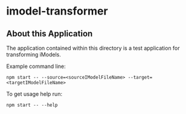 # imodel-transformer

## About this Application

The application contained within this directory is a test application for transforming iModels.

Example command line:

`npm start -- --source=<sourceIModelFileName> --target=<targetIModelFileName>`

To get usage help run:

`npm start -- --help`
